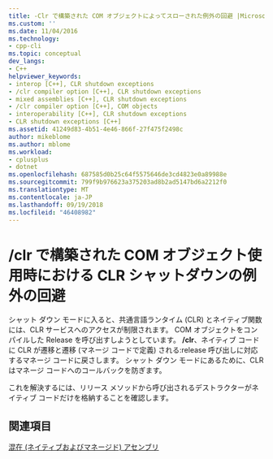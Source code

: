 ```yaml
---
title: -Clr で構築された COM オブジェクトによってスローされた例外の回避 |Microsoft Docs
ms.custom: ''
ms.date: 11/04/2016
ms.technology:
- cpp-cli
ms.topic: conceptual
dev_langs:
- C++
helpviewer_keywords:
- interop [C++], CLR shutdown exceptions
- /clr compiler option [C++], CLR shutdown exceptions
- mixed assemblies [C++], CLR shutdown exceptions
- /clr compiler option [C++], COM objects
- interoperability [C++], CLR shutdown exceptions
- CLR shutdown exceptions [C++]
ms.assetid: 41249d83-4b51-4e46-866f-27f475f2498c
author: mikeblome
ms.author: mblome
ms.workload:
- cplusplus
- dotnet
ms.openlocfilehash: 687585d0b25c64f5575646de3cd4823e0a89988e
ms.sourcegitcommit: 799f9b976623a375203ad8b2ad5147bd6a2212f0
ms.translationtype: MT
ms.contentlocale: ja-JP
ms.lasthandoff: 09/19/2018
ms.locfileid: "46408982"
---
```

# <a name="avoiding-exceptions-on-clr-shutdown-when-consuming-com-objects-built-with-clr"></a>/clr で構築された COM オブジェクト使用時における CLR シャットダウンの例外の回避

シャット ダウン モードに入ると、共通言語ランタイム (CLR) とネイティブ関数には、CLR サービスへのアクセスが制限されます。 COM オブジェクトをコンパイルした Release を呼び出すしようとしています。 **/clr**、ネイティブ コードに CLR が遷移と遷移 (マネージ コードで定義) される:release 呼び出しに対応するマネージ コードに戻さします。 シャット ダウン モードにあるために、CLR はマネージ コードへのコールバックを防ぎます。

これを解決するには、リリース メソッドから呼び出されるデストラクターがネイティブ コードだけを格納することを確認します。

## <a name="see-also"></a>関連項目

[混在 (ネイティブおよびマネージド) アセンブリ](../dotnet/mixed-native-and-managed-assemblies.md)